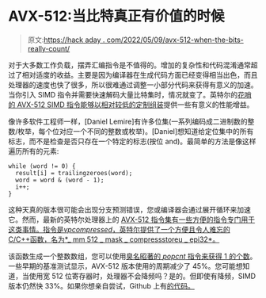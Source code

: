 # AVX-512:当比特真正有价值的时候

> 原文:[https://hack aday . com/2022/05/09/avx-512-when-the-bits-really-count/](https://hackaday.com/2022/05/09/avx-512-when-the-bits-really-count/)

对于大多数工作负载，摆弄汇编指令是不值得的。增加的复杂性和代码混淆通常超过了相对适度的收益。主要是因为编译器在生成代码方面已经变得相当出色，而且处理器的速度也快了很多，所以很难通过调整一小部分代码来获得有意义的加速。当你引入 SIMD 指令并需要快速解码大量比特集时，情况就变了。英特尔的[花哨的 AVX-512 SIMD 指令能够以相对较低的定制组装](https://lemire.me/blog/2022/05/06/fast-bitset-decoding-using-intel-avx-512/)提供一些有意义的性能增益。

像许多软件工程师一样，[Daniel Lemire]有许多位集(一系列编码成二进制数的整数/枚举，每个位对应一个不同的整数或枚举)。[Daniel]想知道给定位集中的所有标志，而不是检查是否只存在一个特定的标志(按位 and)。最简单的方法是像这样遍历所有的元素:

```
while (word != 0) {
  result[i] = trailingzeroes(word);
  word = word & (word - 1);
  i++;
}

```

这种天真的版本很可能会出现分支预测错误，您或编译器会通过展开循环来加速它。然而，最新的英特尔处理器上的 [AVX-512 指令集有一些方便的指令专门用于这类事情。指令是*vpcompressed*，英特尔提供了一个方便且令人难忘的 C/C++函数，名为*_ mm 512 _ mask _ compressstoreu _ epi32*。](https://hackaday.com/2018/12/12/intel-announces-faster-processor-patched-for-meltdown-and-spectre/)

该函数生成一个整数数组，您可以使用[臭名昭著的 *popcnt* 指令来获得 1 的个数](https://hackaday.com/2019/06/19/abusing-a-cpus-adders-to-optimize-bit-counting/)。一些早期的基准测试显示，AVX-512 版本使用的周期减少了 45%。您可能想知道，当使用宽 512 位寄存器时，处理器不会降频吗？是的。但即使有降频，SIMD 版本仍然快 33%。如果你想亲自尝试，Github 上有[的代码。](https://github.com/lemire/Code-used-on-Daniel-Lemire-s-blog/tree/master/2022/05/06)